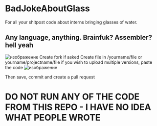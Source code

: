 # BadJokeAboutGlass
For all your shitpost code about interns bringing glasses of water. 
## Any language, anything. Brainfuk? Assembler? hell yeah
![изображение](https://github.com/user-attachments/assets/bb0fbe4d-f109-4a4f-8335-c0ef2708fb00)
Create fork if asked
Create file in /yourname/file or yourname/projectname/file if you wish to upload multiple versions, paste the code
![изображение](https://github.com/user-attachments/assets/6dec6a53-b666-4b3e-8a84-bfb3516e52de)

Then save, commit and create a pull request
# DO NOT RUN ANY OF THE CODE FROM THIS REPO - I HAVE NO IDEA WHAT PEOPLE WROTE
